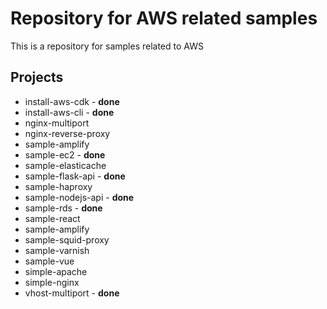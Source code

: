 # Repository for AWS related samples

This is a repository for samples related to AWS


## Projects
- install-aws-cdk - **done**
- install-aws-cli - **done**
- nginx-multiport
- nginx-reverse-proxy
- sample-amplify
- sample-ec2 - **done**
- sample-elasticache
- sample-flask-api - **done**
- sample-haproxy
- sample-nodejs-api - **done**
- sample-rds - **done**
- sample-react
- sample-amplify
- sample-squid-proxy
- sample-varnish
- sample-vue
- simple-apache
- simple-nginx
- vhost-multiport - **done**